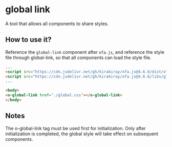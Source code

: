 # global link

A tool that allows all components to share styles.

## How to use it?

Reference the `global-link` component after `ofa.js`, and reference the style file through global-link, so that all components can load the style file.

```html
...
<script src="https://cdn.jsdelivr.net/gh/kirakiray/ofa.js@4.6.6/dist/ofa.min.js"></script>
<script src="https://cdn.jsdelivr.net/gh/kirakiray/ofa.js@4.6.6/libs/global-link/dist/global-link.min.js"></script>
...

<body>
<o-global-link href="./global.css"></o-global-link>
</body>
```

## Notes

The o-global-link tag must be used first for initialization. Only after initialization is completed, the global style will take effect on subsequent components.